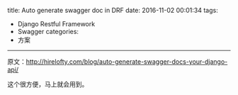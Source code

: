 title: Auto generate swagger doc in DRF
date: 2016-11-02 00:01:34
tags:
- Django Restful Framework
- Swagger
categories:
- 方案
---

原文：http://hirelofty.com/blog/auto-generate-swagger-docs-your-django-api/

这个很方便，马上就会用到。
